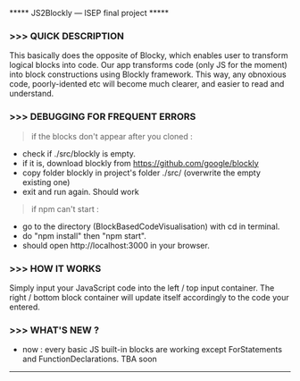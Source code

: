 ***** JS2Blockly — ISEP final project *****


### >>> QUICK DESCRIPTION 

This basically does the opposite of Blocky, which enables user to transform logical blocks into code.
Our app transforms code (only JS for the moment) into block constructions using Blockly framework.
This way, any obnoxious code, poorly-idented etc will become much clearer, and easier to read and understand.


### >>> DEBUGGING FOR FREQUENT ERRORS

> if the blocks don't appear after you cloned :
  - check if ./src/blockly is empty.
  - if it is, download blockly from https://github.com/google/blockly 
  - copy folder blockly in project's folder ./src/ (overwrite the empty existing one)
  - exit and run again. Should work
 
> if npm can't start :
  - go to the directory (BlockBasedCodeVisualisation) with cd in terminal.
  - do "npm install" then "npm start".
  - should open http://localhost:3000 in your browser.
  

### >>> HOW IT WORKS

Simply input your JavaScript code into the left / top input container.
The right / bottom block container will update itself accordingly to the code your entered.

### >>> WHAT'S NEW ?

- now : every basic JS built-in blocks are working except ForStatements and FunctionDeclarations. TBA soon

-------------------------------------------------------------------------------------------------------------------------------
